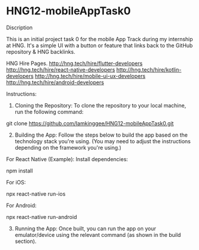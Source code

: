 # HNG12-mobileAppTask0

Discription

This is an initial project task 0 for the mobile App Track during my internship at HNG. It's a simple UI with a button or feature that links back to the GitHub repository & HNG backlinks.

HNG Hire Pages.
http://hng.tech/hire/flutter-developers
http://hng.tech/hire/react-native-developers
http://hng.tech/hire/kotlin-developers
http://hng.tech/hire/mobile-ui-ux-developers
http://hng.tech/hire/android-developers


Instructions:
1. Cloning the Repository:
To clone the repository to your local machine, run the following command:

git clone https://github.com/Iamkinggee/HNG12-mobileAppTask0.git


2. Building the App:
Follow the steps below to build the app based on the technology stack you're using. (You may need to adjust the instructions depending on the framework you're using.)

For React Native (Example):
Install dependencies:

npm install

For iOS:

npx react-native run-ios

For Android:

npx react-native run-android

3. Running the App:
Once built, you can run the app on your emulator/device using the relevant command (as shown in the build section).

